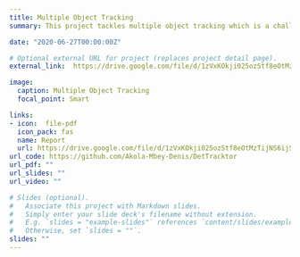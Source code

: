 ```yaml
---
title: Multiple Object Tracking
summary: This project tackles multiple object tracking which is a challenging problem in computer vision. This involves first detecting object of interest with classical object detection models like Faster R-CNN, and Mask R-CNN. The object detection models provides as output; bounding boxes of objects detected and the objectness score of the predicted objects. The bounding boxes and objectness score for each detection box are a useful input for tracking. Tracking involves forming trajectories called tracks from the bounding boxes using various data association methods. Data association encompasses techniques employed to link tracks in frame sequence to form trajectories.

date: "2020-06-27T00:00:00Z"

# Optional external URL for project (replaces project detail page).
external_link:  https://drive.google.com/file/d/1zVxKOkji025ozStf8eOtMzTijNS6ijSZ/view?usp=sharing

image:
  caption: Multiple Object Tracking
  focal_point: Smart

links:
- icon:  file-pdf
  icon_pack: fas
  name: Report
  url: https://drive.google.com/file/d/1zVxKOkji025ozStf8eOtMzTijNS6ijSZ/view?usp=sharing
url_code: https://github.com/Akola-Mbey-Denis/DetTracktor
url_pdf: ""
url_slides: ""
url_video: ""

# Slides (optional).
#   Associate this project with Markdown slides.
#   Simply enter your slide deck's filename without extension.
#   E.g. `slides = "example-slides"` references `content/slides/example-slides.md`.
#   Otherwise, set `slides = ""`.
slides: ""
---
```

